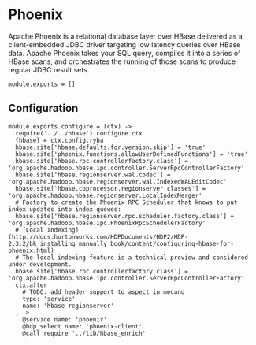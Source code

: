 
# Phoenix

Apache Phoenix is a relational database layer over HBase delivered as a client-embedded
JDBC driver targeting low latency queries over HBase data. Apache Phoenix takes
your SQL query, compiles it into a series of HBase scans, and orchestrates the
running of those scans to produce regular JDBC result sets.

    module.exports = []

## Configuration

    module.exports.configure = (ctx) ->
      require('../../hbase').configure ctx
      {hbase} = ctx.config.ryba
      hbase.site['hbase.defaults.for.version.skip'] = 'true'
      hbase.site['phoenix.functions.allowUserDefinedFunctions'] = 'true'
      hbase.site['hbase.rpc.controllerfactory.class'] = 'org.apache.hadoop.hbase.ipc.controller.ServerRpcControllerFactory'
      hbase.site['hbase.regionserver.wal.codec'] = 'org.apache.hadoop.hbase.regionserver.wal.IndexedWALEditCodec'
      hbase.site['hbase.coprocessor.regionserver.classes'] = 'org.apache.hadoop.hbase.regionserver.LocalIndexMerger'
      # Factory to create the Phoenix RPC Scheduler that knows to put index updates into index queues:
      hbase.site['hbase.regionserver.rpc.scheduler.factory.class'] = 'org.apache.hadoop.hbase.ipc.PhoenixRpcSchedulerFactory'
      # [Local Indexing](http://docs.hortonworks.com/HDPDocuments/HDP2/HDP-2.3.2/bk_installing_manually_book/content/configuring-hbase-for-phoenix.html)
      # The local indexing feature is a technical preview and considered under development.
      hbase.site['hbase.rpc.controllerfactory.class'] = 'org.apache.hadoop.hbase.ipc.controller.ServerRpcControllerFactory'
      ctx.after
        # TODO: add header support to aspect in mecano
        type: 'service'
        name: 'hbase-regionserver'
      , ->
        @service name: 'phoenix'
        @hdp_select name: 'phoenix-client'
        @call require '../lib/hbase_enrich'
